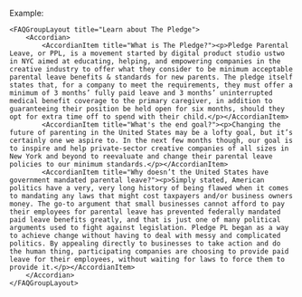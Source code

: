 Example:

	<FAQGroupLayout title="Learn about The Pledge">
		<Accordian>
			<AccordianItem title="What is The Pledge?"><p>Pledge Parental Leave, or PPL, is a movement started by digital product studio ustwo in NYC aimed at educating, helping, and empowering companies in the creative industry to offer what they consider to be minimum acceptable parental leave benefits & standards for new parents. The pledge itself states that, for a company to meet the requirements, they must offer a minimum of 3 months’ fully paid leave and 3 months’ uninterrupted medical benefit coverage to the primary caregiver, in addition to guaranteeing their position be held open for six months, should they opt for extra time off to spend with their child.</p></AccordianItem>
			<AccordianItem title="What's the end goal?"><p>Changing the future of parenting in the United States may be a lofty goal, but it’s certainly one we aspire to. In the next few months though, our goal is to inspire and help private-sector creative companies of all sizes in New York and beyond to reevaluate and change their parental leave policies to our minimum standards.</p></AccordianItem>
			<AccordianItem title="Why doesn’t the United States have government mandated parental leave?"><p>Simply stated, American politics have a very, very long history of being flawed when it comes to mandating any laws that might cost taxpayers and/or business owners money. The go-to argument that small businesses cannot afford to pay their employees for parental leave has prevented federally mandated paid leave benefits greatly, and that is just one of many political arguments used to fight against legislation. Pledge PL began as a way to achieve change without having to deal with messy and complicated politics. By appealing directly to businesses to take action and do the human thing, participating companies are choosing to provide paid leave for their employees, without waiting for laws to force them to provide it.</p></AccordianItem>
		</Accordian>
	</FAQGroupLayout>
